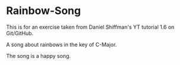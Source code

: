 # Rainbow-Song
This is for an exercise taken from Daniel Shiffman's YT tutorial 1.6 on Git/GitHub.

A song about rainbows in the key of C-Major.

The song is a happy song.
